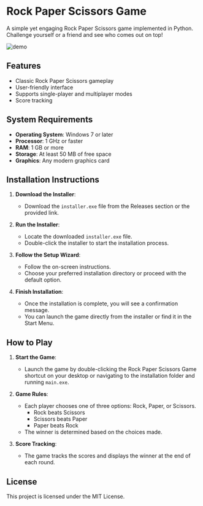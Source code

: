 # Rock Paper Scissors Game

A simple yet engaging Rock Paper Scissors game implemented in Python. Challenge yourself or a friend and see who comes out on top!

![demo](https://github.com/user-attachments/assets/554db873-8e5f-46f2-a308-e101e8a41469)

## Features

- Classic Rock Paper Scissors gameplay
- User-friendly interface
- Supports single-player and multiplayer modes
- Score tracking

## System Requirements

- **Operating System**: Windows 7 or later
- **Processor**: 1 GHz or faster
- **RAM**: 1 GB or more
- **Storage**: At least 50 MB of free space
- **Graphics**: Any modern graphics card

## Installation Instructions

1. **Download the Installer**:
   - Download the `installer.exe` file from the Releases section or the provided link.

2. **Run the Installer**:
   - Locate the downloaded `installer.exe` file.
   - Double-click the installer to start the installation process.

3. **Follow the Setup Wizard**:
   - Follow the on-screen instructions.
   - Choose your preferred installation directory or proceed with the default option.

4. **Finish Installation**:
   - Once the installation is complete, you will see a confirmation message.
   - You can launch the game directly from the installer or find it in the Start Menu.

## How to Play

1. **Start the Game**:
   - Launch the game by double-clicking the Rock Paper Scissors Game shortcut on your desktop or navigating to the installation folder and running `main.exe`.

2. **Game Rules**:
   - Each player chooses one of three options: Rock, Paper, or Scissors.
     - Rock beats Scissors
     - Scissors beats Paper
     - Paper beats Rock
   - The winner is determined based on the choices made.

3. **Score Tracking**:
   - The game tracks the scores and displays the winner at the end of each round.

## License

This project is licensed under the MIT License.
